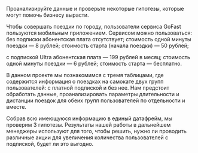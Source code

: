Проанализируйте данные и проверьте некоторые гипотезы, которые могут помочь бизнесу вырасти.

Чтобы совершать поездки по городу, пользователи сервиса GoFast пользуются мобильным приложением. Сервисом можно пользоваться:
без подписки
абонентская плата отсутствует;
стоимость одной минуты поездки — 8 рублей;
стоимость старта (начала поездки) — 50 рублей;

с подпиской Ultra
абонентская плата — 199 рублей в месяц;
стоимость одной минуты поездки — 6 рублей;
стоимость старта — бесплатно.

В данном проекте мы познакомимся с тремя таблицами, где содержится информация о поездках на самокате двух групп пользователей: 
с платной подпиской и без нее. Нам предстоит обработать данные, проанализировать параметры длительности и дистанции поездок для обеих групп пользователей по отдельности и вместе.

Собрав всю имеющуюся информацию в единый датафрейм, мы проверим 3 гипотезы. 
Результаты нашей работы в дальнейшем менеджеры используют для того, чтобы решить, нужно ли проводить различные акции для увеличения количества пользователей с подпиской, будет ли это выгодно.
